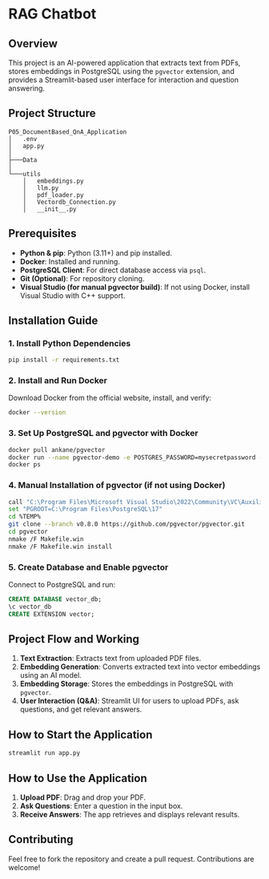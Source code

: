 # RAG Chatbot

## Overview
This project is an AI-powered application that extracts text from PDFs, stores embeddings in PostgreSQL using the `pgvector` extension, and provides a Streamlit-based user interface for interaction and question answering.

## Project Structure
```
P05_DocumentBased_QnA_Application
│   .env
│   app.py
│
├───Data
│
└───utils
    │   embeddings.py
    │   llm.py
    │   pdf_loader.py
    │   Vectordb_Connection.py
    │   __init__.py
```

## Prerequisites
- **Python & pip**: Python (3.11+) and pip installed.
- **Docker**: Installed and running.
- **PostgreSQL Client**: For direct database access via `psql`.
- **Git (Optional)**: For repository cloning.
- **Visual Studio (for manual pgvector build)**: If not using Docker, install Visual Studio with C++ support.

## Installation Guide

### 1. Install Python Dependencies
```bash
pip install -r requirements.txt
```

### 2. Install and Run Docker
Download Docker from the official website, install, and verify:
```bash
docker --version
```

### 3. Set Up PostgreSQL and pgvector with Docker
```bash
docker pull ankane/pgvector
docker run --name pgvector-demo -e POSTGRES_PASSWORD=mysecretpassword -p 5432:5432 -d ankane/pgvector
docker ps
```

### 4. Manual Installation of pgvector (if not using Docker)
```bash
call "C:\Program Files\Microsoft Visual Studio\2022\Community\VC\Auxiliary\Build\vcvars64.bat"
set "PGROOT=C:\Program Files\PostgreSQL\17"
cd %TEMP%
git clone --branch v0.8.0 https://github.com/pgvector/pgvector.git
cd pgvector
nmake /F Makefile.win
nmake /F Makefile.win install
```

### 5. Create Database and Enable pgvector
Connect to PostgreSQL and run:
```sql
CREATE DATABASE vector_db;
\c vector_db
CREATE EXTENSION vector;
```

## Project Flow and Working
1. **Text Extraction**: Extracts text from uploaded PDF files.
2. **Embedding Generation**: Converts extracted text into vector embeddings using an AI model.
3. **Embedding Storage**: Stores the embeddings in PostgreSQL with `pgvector`.
4. **User Interaction (Q&A)**: Streamlit UI for users to upload PDFs, ask questions, and get relevant answers.

## How to Start the Application
```bash
streamlit run app.py
```

## How to Use the Application
1. **Upload PDF**: Drag and drop your PDF.
2. **Ask Questions**: Enter a question in the input box.
3. **Receive Answers**: The app retrieves and displays relevant results.

## Contributing
Feel free to fork the repository and create a pull request. Contributions are welcome!

